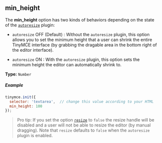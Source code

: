 ## min_height

The **min_height** option has two kinds of behaviors depending on the state of the [`autoresize`]({{site.baseurl}}/plugins/autoresize/) plugin:

* `autoresize` OFF (Default) : Without the `autoresize` plugin, this option allows you to set the minimum height that a user can shrink the entire TinyMCE interface (by grabbing the dragable area in the bottom right of the editor interface).

* `autoresize` ON : With the `autoresize` plugin, this option sets the minimum height the editor can automatically shrink to.


**Type:** `Number`

##### Example

```js
tinymce.init({
  selector: 'textarea',  // change this value according to your HTML
  min_height: 100
});
```

> Pro tip: If you set the option [`resize`](#resize) to `false` the resize handle will be disabled and a user will not be able to resize the editor (by manual dragging). Note that `resize` defaults to `false` when the `autoresize` plugin is enabled.

